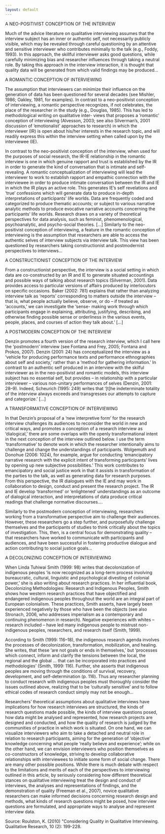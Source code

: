 ```yaml
---
layout: default
---
```

A NEO-POSITIVIST CONCEPTION OF THE INTERVIEW

Much of the advice literature on qualitative interviewing assumes that the interview subject has an inner or authentic self, not necessarily publicly visible, which may be revealed through careful questioning by an attentive and sensitive interviewer who contributes minimally to the talk (e.g., Foddy, 1993). In this approach, the skillful interviewer asks good questions, while carefully minimizing bias and researcher influences through taking a neutral role. By taking this approach in the interview interaction, it is thought that quality data will be generated from which valid findings may be produced...

A ROMANTIC CONCEPTION OF INTERVIEWING

The assumption that interviewers can minimize their influence on the generation of data has been questioned for several decades (see Mishler, 1986; Oakley, 1981, for examples). In contrast to a neo-positivist conception of interviewing, a romantic perspective recognizes, if not celebrates, the place of the researcher in the study (e.g., Douglas, 1985). This has led to methodological writing on qualitative inter- views that proposes a ‘romantic’ conception of interviewing (Alvesson, 2003; see also Silverman’s, 2001 discussion of ‘emotionalist’ approaches to research) in which the interviewer (IR) is open about his/her interests in the research topic, and will readily express this within the interview setting when called upon by the interviewee (IE).

In contrast to the neo-positivist conception of the interview, when used for the purposes of social research, the IR-IE relationship in the romantic interview is one in which genuine rapport and trust is established by the IR in order to generate the kind of conversation that is intimate and self-revealing. A romantic conceptualization of interviewing will lead the interviewer to work to establish rapport and empathic connection with the interviewee in order to produce intimate conversation between the IR and IE in which the IR plays an active role. This generates IE’s self revelations and ‘true’ confessions which will generate data to produce in-depth interpretations of participants’ life worlds. Data are frequently coded and categorized to produce thematic accounts; or subject to various narrative analytic methods to produce evocative narrative accounts concerning the participants’ life worlds. Research draws on a variety of theoretical perspectives for data analysis, such as feminist, phenomenological, psychoanalytic, and psycho-social theories. [...] Similarly to the neo-positivist conception of interviewing, a feature in the romantic conception of interviewing is the assumption that researchers are able to access the authentic selves of interview subjects via interview talk. This view has been questioned by researchers taking constructionist and postmodernist perspectives to interviews...

A CONSTRUCTIONIST CONCEPTION OF THE INTERVIEW

From a constructionist perspective, the interview is a social setting in which data are co-constructed by an IR and IE to generate situated accountings and possible ways of talking about research topics (Silverman, 2001). Data provides access to particular versions of affairs produced by interlocutors on specific occasions. Baker (2002: 781) explains that rather than analyzing interview talk as ‘reports’ corresponding to matters outside the interview – that is, what people actually believe, observe, or do – if treated as ‘accounts,’ we can investigate the ‘sense- making work through which participants engage in explaining, attributing, justifying, describing, and otherwise finding possible sense or orderliness in the various events, people, places, and courses of action they talk about.’ [...]

A POSTMODERN CONCEPTION OF THE INTERVIEW

Denzin promotes a fourth version of the research interview, which I call here the ‘postmodern’ interview (see Fontana and Frey, 2005; Fontana and Prokos, 2007). Denzin (2001: 24) has conceptualized the interview as a ‘vehicle for producing performance texts and performance ethnographies about self and society,’ rather than a ‘method for gathering information.’ In contrast to an authentic self produced in an interview with the skilful interviewer as in the neo-positivist and romantic models, this interview subject has no essential self, but provides – in relationship with a particular interviewer – various non-unitary performances of selves (Denzin, 2001: 28–9). Indeed, Scheurich (1995: 249) writes that ‘[t]he indeterminate totality of the interview always exceeds and transgresses our attempts to capture and categorize.’ [...]

A TRANSFORMATIVE CONCEPTION OF INTERVIEWING

In that Denzin’s proposal of a ‘new interpretive form’ for the research interview challenges its audiences to reconsider the world in new and critical ways, and promotes a conception of a research interview as ‘dialogical,’ there are some overlaps with the openly transformational intent in the next conception of the interview outlined below. I use the term ‘transformative’ to denote work in which the researcher intentionally aims to challenge and change the understandings of participants. Wolgemuth and Donohue (2006: 1024), for example, argue for conducting ‘emancipatory narrative research with the explicit intent of transforming participants’ lives by opening up new subjective possibilities.’ This work contributes to emancipatory and social justice work in that it assists in transformation of the parties to the talk, as well as generating data for research purposes. From this perspective, the IR dialogues with the IE and may work in collaboration to design, conduct and present the research project. The IR and IE develop ‘transformed’ or ‘enlightened’ understandings as an outcome of dialogical interaction, and interpretations of data produce critical readings that challenge normative discourses....

Similarly to the postmodern conception of interviewing, researchers working from a transformative perspective aim to challenge their audiences. However, these researchers go a step further, and purposefully challenge themselves and the participants of studies to think critically about the topics of investigation. This, then, is a central focus for demonstrating quality – that researchers have worked to communicate with participants and audiences, and have been successful in fostering productive dialogue and action contributing to social justice goals...

A DECOLONIZING CONCEPTION OF INTERVIEWING

When Linda Tuhiwai Smith (1999: 98) writes that decolonization of indigenous peoples ‘is now recognized as a long-term process involving bureaucratic, cultural, linguistic and psychological divesting of colonial power,’ she is also writing about research practices. In her influential book, Decolonizing Methodologies: Research and Indigenous Peoples, Smith shows how western research practices that have objectified and endangered indigenous peoples throughout the world are an integral part of European colonialism. These practices, Smith asserts, have largely been experienced negatively by those who have been the objects (see also Stronach, 2006, who addresses imperialism as a contemporary and continuing phenomenon in research). Negative experiences with whites – research included – have led many indigenous people to mistrust non-indigenous peoples, researchers, and research itself (Smith, 1999).

According to Smith (1999: 116–18), the indigenous research agenda involves the processes of decolonization, transformation, mobilization, and healing. She writes, that these ‘are not goals or ends in themselves,’ but ‘processes which connect, inform and clarify the tensions between the local, the regional and the global ... that can be incorporated into practices and methodologies’ (Smith, 1999: 116). Further, she asserts that indigenous peoples are moving through the conditions of survival, recovery, development, and self-determination (p. 116). Thus any researcher planning to conduct research with indigenous peoples must thoroughly consider the issues outlined above, realizing that to be ‘culturally sensitive’ and to follow ethical codes of research conduct simply may not be enough...

Researchers’ theoretical assumptions about qualitative interviews have implications for how research interviews are structured, the kinds of research questions made possible, the kinds of interview questions posed, how data might be analysed and represented, how research projects are designed and conducted, and how the quality of research is judged by the communities of practice in which work is situated. On one hand, we can visualize interviewers who aim to take a detached and neutral role in relation to research participants, aiming for the generation of ‘objective’ knowledge concerning what people ‘really believe and experience’; while on the other hand, we can envision interviewers who position themselves as co-constructors of knowledge, striving to develop collaborative relationships with interviewees to initiate some form of social change. There are many other possible positions. While there is much debate with respect to the limitations and merits of each of the perspectives to interviewing outlined in this article, by seriously considering how different theoretical stances on qualitative interviewing treat the design and conduct of interviews, the analyses and representations of findings, and the demonstration of quality (Freeman et al., 2007), novice qualitative researchers can make informed decisions concerning research design and methods, what kinds of research questions might be posed, how interview questions are formulated, and appropriate ways to analyse and represent interview data.

Source: Roulston, K. (2010) "Considering Quality in Qualitative Interviewing. Qualitative Research, 10 (2): 199-228.

